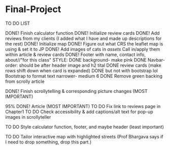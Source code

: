 # Final-Project
TO DO LIST 

DONE!       Finish calculator function
DONE!       Initialize review cards
DONE!       Add reviews from my clients (I added what I have and made up descriptions for the rest)
DONE!       Initialize map
DONE!       Figure out what CRS the leaflet map is using & set it to JP
DONE!       Add images of cats in *assets* 
            Call in/apply them within article & review cards
DONE!       Footer with name, contact info, about//"for this class"
STYLE:
        DONE    background- make pink
        DONE    Navbar- order: should be after header image and h2 tital
        DONE    review cards (make rows shift down when card is expanded)
        DONE    but not with bootstrap lol Bootstrap to format text narrower- medium 6
        DONE    Remove green backing from scrolly article 

DONE!       Finish scrollytelling & corresponding picture changes (MOST IMPORTANT)



95% DONE!   Article (MOST IMPORTANT)
TO DO       Fix link to reviews page in Chapter1
TO DO       Check accessibility & add captions/alt text for pop-up images in scrollyteller

TO DO       Style calculator function, footer, and maybe header (least important)

TO DO       Tailor interactive map with highlighted streets (Prof Bhargava says if I need to drop something, drop this part.)                